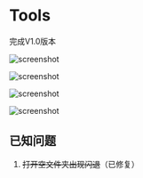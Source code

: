 # Tools

完成V1.0版本

![screenshot](https://raw.githubusercontent.com/HaleW/Tools/master/Screenshots/2019-09-15_01-13-59.png)

![screenshot](https://raw.githubusercontent.com/HaleW/Tools/master/Screenshots/2019-09-15_01-15-40.png)

![screenshot](https://raw.githubusercontent.com/HaleW/Tools/master/Screenshots/2019-09-15_01-47-18.png)

![screenshot](https://raw.githubusercontent.com/HaleW/Tools/master/Screenshots/2019-09-15_01-47-35.png)
## 已知问题

1. ~~打开空文件夹出现闪退~~（已修复）
